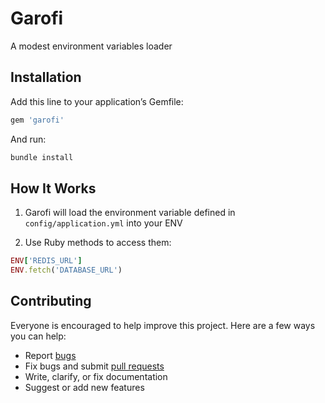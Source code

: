 # Garofi

A modest environment variables loader

## Installation

Add this line to your application’s Gemfile:

```ruby
gem 'garofi'
```

And run:

```sh
bundle install
```

## How It Works

1. Garofi will load the environment variable defined in `config/application.yml` into your ENV

2. Use Ruby methods to access them:

```ruby
ENV['REDIS_URL']
ENV.fetch('DATABASE_URL')
```

## Contributing

Everyone is encouraged to help improve this project. Here are a few ways you can help:

- Report [bugs](https://github.com/beauraF/garofi/issues)
- Fix bugs and submit [pull requests](https://github.com/beauraF/garofi/pulls)
- Write, clarify, or fix documentation
- Suggest or add new features
